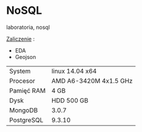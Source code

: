 # NoSQL
laboratoria, nosql

[Zaliczenie](https://github.com/dsamsoniuk/NoSQL/tree/master/eda) :

* EDA
* Geojson

| | |
|---|---|
|System|linux 14.04 x64|
|Procesor|AMD A6-3420M 4x1.5 GHz |
|Pamięć RAM| 4 GB|
|Dysk|HDD 500 GB|
|MongoDB|3.0.7|
|PostgreSQL|9.3.10|

